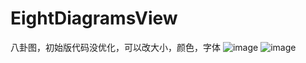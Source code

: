 # EightDiagramsView
八卦图，初始版代码没优化，可以改大小，颜色，字体
![image](https://ws4.sinaimg.cn/large/c1b251b3gy1g19b2hkzanj208e08nq3l.jpg)
![image](https://ws4.sinaimg.cn/large/c1b251b3gy1g19b3k4te2j208d08swfi.jpg)
